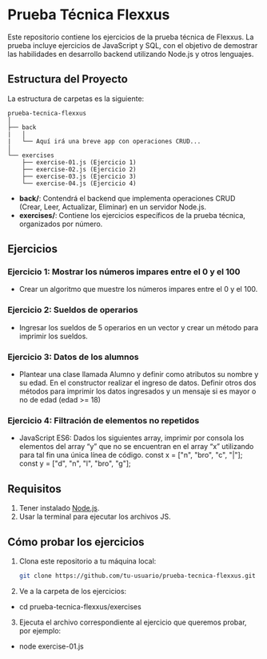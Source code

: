 # Prueba Técnica Flexxus

Este repositorio contiene los ejercicios de la prueba técnica de Flexxus. La prueba incluye ejercicios de JavaScript y SQL, con el objetivo de demostrar las habilidades en desarrollo backend utilizando Node.js y otros lenguajes.

## Estructura del Proyecto

La estructura de carpetas es la siguiente:
```
prueba-tecnica-flexxus
│     
├── back
|   │ 
|   └── Aquí irá una breve app con operaciones CRUD... 
│ 
└── exercises 
    ├── exercise-01.js (Ejercicio 1) 
    ├── exercise-02.js (Ejercicio 2) 
    ├── exercise-03.js (Ejercicio 3) 
    └── exercise-04.js (Ejercicio 4)
```

- **back/**: Contendrá el backend que implementa operaciones CRUD (Crear, Leer, Actualizar, Eliminar) en un servidor Node.js.
- **exercises/**: Contiene los ejercicios específicos de la prueba técnica, organizados por número.

## Ejercicios

### Ejercicio 1: Mostrar los números impares entre el 0 y el 100
- Crear un algoritmo que muestre los números impares entre el 0 y el 100.

### Ejercicio 2: Sueldos de operarios
- Ingresar los sueldos de 5 operarios en un vector y crear un método para imprimir los sueldos.

### Ejercicio 3: Datos de los alumnos
- Plantear una clase llamada Alumno y definir como atributos su nombre y su edad. En el constructor realizar el ingreso de datos. Definir otros dos métodos para imprimir los datos ingresados y un mensaje si es mayor o no de edad (edad >= 18)

### Ejercicio 4: Filtración de elementos no repetidos
- JavaScript ES6: Dados los siguientes array, imprimir por consola los elementos del array “y” que no se encuentran en el array “x” utilizando para tal fin una única línea de código. const x = ["n", "bro", "c", "|"]; const y = ["d", "n", "l", "bro", "g"];

## Requisitos

1. Tener instalado [Node.js](https://nodejs.org/).
2. Usar la terminal para ejecutar los archivos JS.

## Cómo probar los ejercicios

1. Clona este repositorio a tu máquina local:
   ```bash
   git clone https://github.com/tu-usuario/prueba-tecnica-flexxus.git

2. Ve a la carpeta de los ejercicios:

 - cd prueba-tecnica-flexxus/exercises

3. Ejecuta el archivo correspondiente al ejercicio que queremos probar, por ejemplo:
-  node exercise-01.js 

